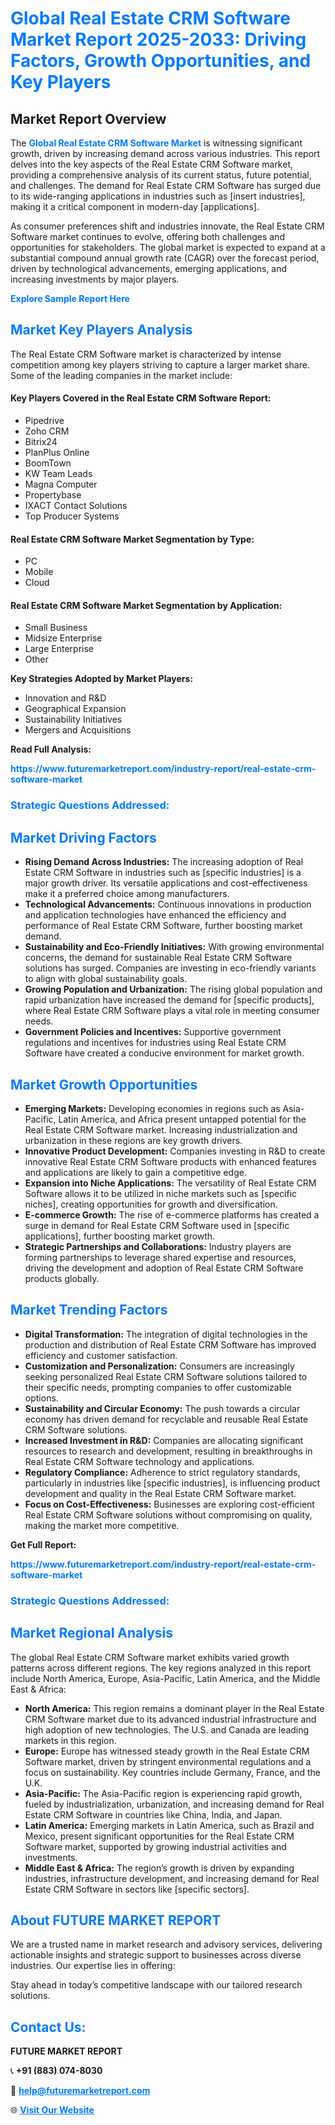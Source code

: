 <h1 style="color: #007BFF;">Global Real Estate CRM Software Market Report 2025-2033: Driving Factors, Growth Opportunities, and Key Players</h1>

<section id="overview">
<h2>Market Report Overview</h2>
<p>The <a href="https://www.futuremarketreport.com/industry-report/real-estate-crm-software-market" style="color: #007BFF; text-decoration: none;"><strong>Global Real Estate CRM Software Market</strong></a> is witnessing significant growth, driven by increasing demand across various industries. This report delves into the key aspects of the Real Estate CRM Software market, providing a comprehensive analysis of its current status, future potential, and challenges. The demand for Real Estate CRM Software has surged due to its wide-ranging applications in industries such as [insert industries], making it a critical component in modern-day [applications].</p>
<p>As consumer preferences shift and industries innovate, the Real Estate CRM Software market continues to evolve, offering both challenges and opportunities for stakeholders. The global market is expected to expand at a substantial compound annual growth rate (CAGR) over the forecast period, driven by technological advancements, emerging applications, and increasing investments by major players.</p>
</section>

<section id="overview">
<p><a href="https://www.futuremarketreport.com/request-sample/reportId=101191" style="color: #007BFF; text-decoration: none;"><strong>Explore Sample Report Here</strong></a></p>
</section>

<section id="key-players">
<h2 style="color: #007BFF;">Market Key Players Analysis</h2>
<p>The Real Estate CRM Software market is characterized by intense competition among key players striving to capture a larger market share. Some of the leading companies in the market include:</p>
<h4>Key Players Covered in the Real Estate CRM Software Report:</h4>
<ul><li>Pipedrive</li><li>Zoho CRM</li><li>Bitrix24</li><li>PlanPlus Online</li><li>BoomTown</li><li>KW Team Leads</li><li>Magna Computer</li><li>Propertybase</li><li>IXACT Contact Solutions</li><li>Top Producer Systems</li></ul>
<h4>Real Estate CRM Software Market Segmentation by Type:</h4>
<ul><li>PC</li><li>Mobile</li><li>Cloud</li></ul>

<h4>Real Estate CRM Software Market Segmentation by Application:</h4>
<ul><li>Small Business</li><li>Midsize Enterprise</li><li>Large Enterprise</li><li>Other</li></ul>
<p><strong>Key Strategies Adopted by Market Players:</strong></p>
<ul>
<li>Innovation and R&D</li>
<li>Geographical Expansion</li>
<li>Sustainability Initiatives</li>
<li>Mergers and Acquisitions</li>
</ul>
</section>

<section>
<p><strong>Read Full Analysis: </strong></p><a href="https://www.futuremarketreport.com/industry-report/real-estate-crm-software-market" style="color: #007BFF; text-decoration: none;"><strong>https://www.futuremarketreport.com/industry-report/real-estate-crm-software-market</strong></a>
<h3 style="color: #007BFF;">Strategic Questions Addressed:</h3>
</section>

<section id="driving-factors">
<h2 style="color: #007BFF;">Market Driving Factors</h2>
<ul>
<li><strong>Rising Demand Across Industries:</strong> The increasing adoption of Real Estate CRM Software in industries such as [specific industries] is a major growth driver. Its versatile applications and cost-effectiveness make it a preferred choice among manufacturers.</li>
<li><strong>Technological Advancements:</strong> Continuous innovations in production and application technologies have enhanced the efficiency and performance of Real Estate CRM Software, further boosting market demand.</li>
<li><strong>Sustainability and Eco-Friendly Initiatives:</strong> With growing environmental concerns, the demand for sustainable Real Estate CRM Software solutions has surged. Companies are investing in eco-friendly variants to align with global sustainability goals.</li>
<li><strong>Growing Population and Urbanization:</strong> The rising global population and rapid urbanization have increased the demand for [specific products], where Real Estate CRM Software plays a vital role in meeting consumer needs.</li>
<li><strong>Government Policies and Incentives:</strong> Supportive government regulations and incentives for industries using Real Estate CRM Software have created a conducive environment for market growth.</li>
</ul>
</section>

<section id="growth-opportunities">
<h2 style="color: #007BFF;">Market Growth Opportunities</h2>
<ul>
<li><strong>Emerging Markets:</strong> Developing economies in regions such as Asia-Pacific, Latin America, and Africa present untapped potential for the Real Estate CRM Software market. Increasing industrialization and urbanization in these regions are key growth drivers.</li>
<li><strong>Innovative Product Development:</strong> Companies investing in R&D to create innovative Real Estate CRM Software products with enhanced features and applications are likely to gain a competitive edge.</li>
<li><strong>Expansion into Niche Applications:</strong> The versatility of Real Estate CRM Software allows it to be utilized in niche markets such as [specific niches], creating opportunities for growth and diversification.</li>
<li><strong>E-commerce Growth:</strong> The rise of e-commerce platforms has created a surge in demand for Real Estate CRM Software used in [specific applications], further boosting market growth.</li>
<li><strong>Strategic Partnerships and Collaborations:</strong> Industry players are forming partnerships to leverage shared expertise and resources, driving the development and adoption of Real Estate CRM Software products globally.</li>
</ul>
</section>

<section id="trending-factors">
<h2 style="color: #007BFF;">Market Trending Factors</h2>
<ul>
<li><strong>Digital Transformation:</strong> The integration of digital technologies in the production and distribution of Real Estate CRM Software has improved efficiency and customer satisfaction.</li>
<li><strong>Customization and Personalization:</strong> Consumers are increasingly seeking personalized Real Estate CRM Software solutions tailored to their specific needs, prompting companies to offer customizable options.</li>
<li><strong>Sustainability and Circular Economy:</strong> The push towards a circular economy has driven demand for recyclable and reusable Real Estate CRM Software solutions.</li>
<li><strong>Increased Investment in R&D:</strong> Companies are allocating significant resources to research and development, resulting in breakthroughs in Real Estate CRM Software technology and applications.</li>
<li><strong>Regulatory Compliance:</strong> Adherence to strict regulatory standards, particularly in industries like [specific industries], is influencing product development and quality in the Real Estate CRM Software market.</li>
<li><strong>Focus on Cost-Effectiveness:</strong> Businesses are exploring cost-efficient Real Estate CRM Software solutions without compromising on quality, making the market more competitive.</li>
</ul>
</section>

<section>
<p><strong>Get Full Report: </strong></p><a href="https://www.futuremarketreport.com/industry-report/real-estate-crm-software-market" style="color: #007BFF; text-decoration: none;"><strong>https://www.futuremarketreport.com/industry-report/real-estate-crm-software-market</strong></a>
<h3 style="color: #007BFF;">Strategic Questions Addressed:</h3>
</section>


<section id="regional-analysis">
<h2 style="color: #007BFF;">Market Regional Analysis</h2>
<p>The global Real Estate CRM Software market exhibits varied growth patterns across different regions. The key regions analyzed in this report include North America, Europe, Asia-Pacific, Latin America, and the Middle East & Africa:</p>
<ul>
<li><strong>North America:</strong> This region remains a dominant player in the Real Estate CRM Software market due to its advanced industrial infrastructure and high adoption of new technologies. The U.S. and Canada are leading markets in this region.</li>
<li><strong>Europe:</strong> Europe has witnessed steady growth in the Real Estate CRM Software market, driven by stringent environmental regulations and a focus on sustainability. Key countries include Germany, France, and the U.K.</li>
<li><strong>Asia-Pacific:</strong> The Asia-Pacific region is experiencing rapid growth, fueled by industrialization, urbanization, and increasing demand for Real Estate CRM Software in countries like China, India, and Japan.</li>
<li><strong>Latin America:</strong> Emerging markets in Latin America, such as Brazil and Mexico, present significant opportunities for the Real Estate CRM Software market, supported by growing industrial activities and investments.</li>
<li><strong>Middle East & Africa:</strong> The region’s growth is driven by expanding industries, infrastructure development, and increasing demand for Real Estate CRM Software in sectors like [specific sectors].</li>
</ul>
</section>

<footer>
<h2 style="color: #007BFF;">About FUTURE MARKET REPORT</h2>
<p>We are a trusted name in market research and advisory services, delivering actionable insights and strategic support to businesses across diverse industries. Our expertise lies in offering:</p>

<p>Stay ahead in today’s competitive landscape with our tailored research solutions.</p>

<h2 style="color: #007BFF;">Contact Us:</h2>
<p><strong>FUTURE MARKET REPORT</strong></p>
<p>📞 <strong>+91 (883) 074-8030</strong></p>
<p>📧 <strong><a href="mailto:help@futuremarketreport.com" style="color: #007BFF;">help@futuremarketreport.com</a></strong></p>
<p>🌐 <strong><a href="https://www.futuremarketreport.com/" style="color: #007BFF;">Visit Our Website</a></strong></p>
</footer>